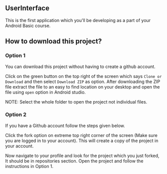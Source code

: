 ## UserInterface
This is the first application which you'll be developing as a part of your Android Basic course.

## How to download this project?
### Option 1
You can download this project without having to create a github account.

Click on the green button on the top right of the screen which says `Clone or Download` and then select `Download ZIP` as option.
After downloading the ZIP file extract the file to an easy to find location on your desktop and open the file using `open` option in Android studio.

NOTE: Select the whole folder to open the project not individual files.

### Option 2
If you have a Github account follow the steps given below.

Click the fork option on extreme top right corner of the screen (Make sure you are logged in to your account). This will create a copy of the project in your account.

Now navigate to your profile and look for the project which you just forked, It should be in repositories section. 
Open the project and follow the instructions in Option 1.
